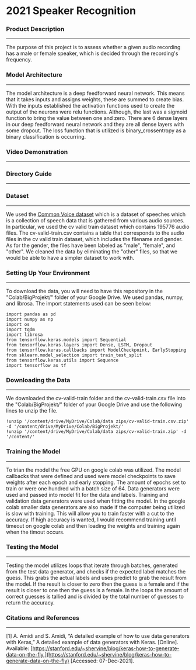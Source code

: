 # 2021 Speaker Recognition

### Product Description
--- 
The purpose of this project is to assess whether a given audio recording has a male or female speaker, which is decided through the recording's frequency. 

### Model Architecture
---
The model architecture is a deep feedforward neural network. This means that it takes inputs and assigns weights, these are summed to create bias. With the inputs established the activation functions used to create the output of the neurons were relu functions. Although, the last was a sigmoid function to bring the value between one and zero. There are 6 dense layers in our deep feedforward neural network and they are all dense layers with some dropout. The loss function that is utilized is binary_crossentropy as a binary classification is occurring.

### Video Demonstration
---

### Directory Guide
---

### Dataset
---
We used the [Common Voice dataset](https://www.kaggle.com/mozillaorg/common-voice) which is a dataset of speeches which is a collection of speech data that is gathered from various audio sources.
In particular, we used the cv valid train dataset which contains 195776 audio files. The cv-valid-train.csv contains a table that corresponds to the audio files in the cv valid train dataset, which includes the filename and gender. As for the gender, the files have been labeled as "male", "female", and "other". We cleaned the data by eliminating the "other" files, so that we would be able to have a simpler dataset to work with. 

### Setting Up Your Environment
---
To download the data, you will need to have this repository in the "Colab/BigProjekt/" folder of your Google Drive. 
We used pandas, numpy, and librosa. The import statements used can be seen below:
```
import pandas as pd
import numpy as np
import os
import tqdm
import librosa
from tensorflow.keras.models import Sequential
from tensorflow.keras.layers import Dense, LSTM, Dropout
from tensorflow.keras.callbacks import ModelCheckpoint, EarlyStopping
from sklearn.model_selection import train_test_split
from tensorflow.keras.utils import Sequence
import tensorflow as tf
```
### Downloading the Data
---
We downloaded the cv-valid-train folder and the cv-valid-train.csv file into the "Colab/BigProjekt/" folder of your Google Drive and use the following lines to unzip the file.

```
!unzip '/content/drive/MyDrive/Colab/data zips/cv-valid-train.csv.zip' -d '/content/drive/MyDrive/Colab/BigProjekt/'
!unzip '/content/drive/MyDrive/Colab/data zips/cv-valid-train.zip' -d '/content/'
```
### Training the Model
---
To trian the model the free GPU on google colab was utilized. The model callbacks that were defined and used were model checkpoints to save weights after each epoch and early stopping. The amount of epochs set to train or were one hundred with a batch size of 64. Data generators were used and passed into model fit for the data and labels. Training and validation data generators were used when fitting the model. In the google colab smaller data generators are also made if the computer being utilized is slow with training. This will allow you to train faster with a cut to the accuracy. If high accuracy is wanted, I would recommend training until timeout on google colab and then loading the weights and training again when the timout occurs.

### Testing the Model
---
Testing the model utilizes loops that iterate through batches, generated from the test data generator, and checks if the expected label matches the guess. This grabs the actual labels and uses predict to grab the result from the model. If the result is closer to zero then the guess is a female and if the result is closer to one then the guess is a female. In the loops the amount of correct guesses is tallied and is divided by the total number of guesses to return the accuracy.

### Citations and References
---
[1] A. Amidi and S. Amidi, “A detailed example of how to use data generators with Keras,” A detailed example of data generators with Keras. [Online]. Available: [https://stanford.edu/~shervine/blog/keras-how-to-generate-data-on-the-fly.](https://stanford.edu/~shervine/blog/keras-how-to-generate-data-on-the-fly) [Accessed: 07-Dec-2021]. 
